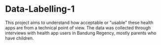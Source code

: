 # Data-Labelling-1
This project aims to understand how acceptable or "usable" these health apps are from a technical point of view. The data was collected through interviews with health app users in Bandung Regency, mostly parents who have children.
